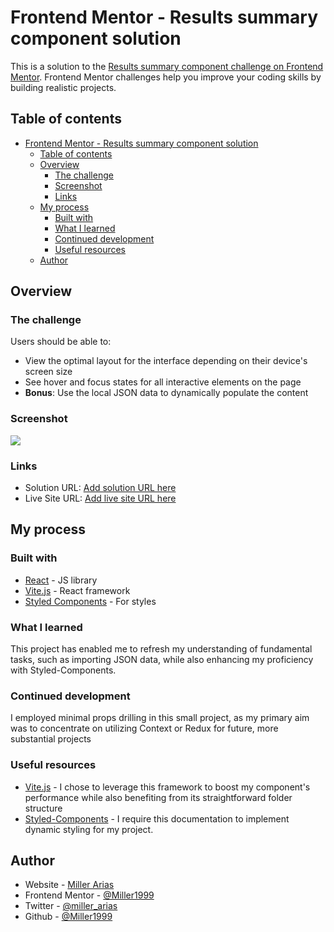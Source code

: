 # Frontend Mentor - Results summary component solution

This is a solution to the [Results summary component challenge on Frontend Mentor](https://www.frontendmentor.io/challenges/results-summary-component-CE_K6s0maV). Frontend Mentor challenges help you improve your coding skills by building realistic projects. 

## Table of contents

- [Frontend Mentor - Results summary component solution](#frontend-mentor---results-summary-component-solution)
  - [Table of contents](#table-of-contents)
  - [Overview](#overview)
    - [The challenge](#the-challenge)
    - [Screenshot](#screenshot)
    - [Links](#links)
  - [My process](#my-process)
    - [Built with](#built-with)
    - [What I learned](#what-i-learned)
    - [Continued development](#continued-development)
    - [Useful resources](#useful-resources)
  - [Author](#author)
  

## Overview

### The challenge

Users should be able to:

- View the optimal layout for the interface depending on their device's screen size
- See hover and focus states for all interactive elements on the page
- **Bonus**: Use the local JSON data to dynamically populate the content

### Screenshot

![](../public/images/Desktop.png)


### Links

- Solution URL: [Add solution URL here](https://your-solution-url.com)
- Live Site URL: [Add live site URL here](https://your-live-site-url.com)

## My process

### Built with

- [React](https://reactjs.org/) - JS library
- [Vite.js](https://vitejs.dev) - React framework
- [Styled Components](https://styled-components.com/) - For styles


### What I learned

This project has enabled me to refresh my understanding of fundamental tasks, such as importing JSON data, while also enhancing my proficiency with Styled-Components.



### Continued development

I employed minimal props drilling in this small project, as my primary aim was to concentrate on utilizing Context or Redux for future, more substantial projects

### Useful resources

- [Vite.js](https://vitejs.dev) - I chose to leverage this framework to boost my component's performance while also benefiting from its straightforward folder structure
- [Styled-Components](https://styled-components.com/docs) - I require this documentation to implement dynamic styling for my project.

## Author

- Website - [Miller Arias](https://portafolio-miller-arias.vercel.app)
- Frontend Mentor - [@Miller1999](hhttps://www.frontendmentor.io/profile/Miller1999)
- Twitter - [@miller_arias](https://twitter.com/miller_arias)
- Github - [@Miller1999](https://github.com/Miller1999)


